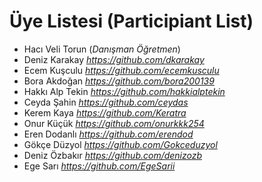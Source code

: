 # Üye Listesi (Participiant List)
- Hacı Veli Torun (_Danışman Öğretmen_)
- Deniz Karakay *https://github.com/dkarakay*
- Ecem Kuşculu *https://github.com/ecemkusculu*
- Bora Akdoğan *https://github.com/bora200139*
- Hakkı Alp Tekin *https://github.com/hakkialptekin*
- Ceyda Şahin *https://github.com/ceydas*
- Kerem Kaya *https://github.com/Keratra*
- Onur Küçük *https://github.com/onurkkk254*
- Eren Dodanlı *https://github.com/erendod*
- Gökçe Düzyol *https://github.com/Gokceduzyol*
- Deniz Özbakır *https://github.com/denizozb*
- Ege Sarı  *https://github.com/EgeSarii*
